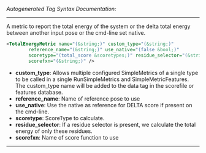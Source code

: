 <!-- THIS IS AN AUTOGENERATED FILE: Don't edit it directly, instead change the schema definition in the code itself. -->

_Autogenerated Tag Syntax Documentation:_

---
A metric to report the total energy of the system or the delta total energy between another input pose or the cmd-line set native.

```xml
<TotalEnergyMetric name="(&string;)" custom_type="(&string;)"
        reference_name="(&string;)" use_native="(false &bool;)"
        scoretype="(total_score &scoretypes;)" residue_selector="(&string;)"
        scorefxn="(&string;)" />
```

-   **custom_type**: Allows multiple configured SimpleMetrics of a single type to be called in a single RunSimpleMetrics and SimpleMetricFeatures. 
 The custom_type name will be added to the data tag in the scorefile or features database.
-   **reference_name**: Name of reference pose to use
-   **use_native**: Use the native as reference for DELTA score if present on the cmd-line.
-   **scoretype**: ScoreType to calculate.
-   **residue_selector**: If a residue selector is present, we calculate the total energy of only these residues.
-   **scorefxn**: Name of score function to use

---
